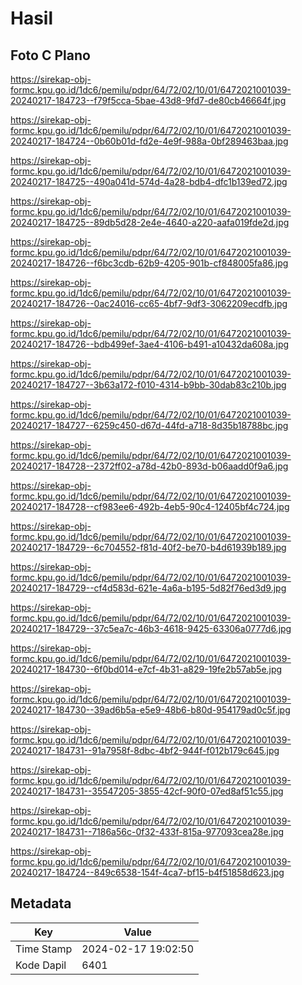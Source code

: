 # Hasil

## Foto C Plano

https://sirekap-obj-formc.kpu.go.id/1dc6/pemilu/pdpr/64/72/02/10/01/6472021001039-20240217-184723--f79f5cca-5bae-43d8-9fd7-de80cb46664f.jpg

https://sirekap-obj-formc.kpu.go.id/1dc6/pemilu/pdpr/64/72/02/10/01/6472021001039-20240217-184724--0b60b01d-fd2e-4e9f-988a-0bf289463baa.jpg

https://sirekap-obj-formc.kpu.go.id/1dc6/pemilu/pdpr/64/72/02/10/01/6472021001039-20240217-184725--490a041d-574d-4a28-bdb4-dfc1b139ed72.jpg

https://sirekap-obj-formc.kpu.go.id/1dc6/pemilu/pdpr/64/72/02/10/01/6472021001039-20240217-184725--89db5d28-2e4e-4640-a220-aafa019fde2d.jpg

https://sirekap-obj-formc.kpu.go.id/1dc6/pemilu/pdpr/64/72/02/10/01/6472021001039-20240217-184726--f6bc3cdb-62b9-4205-901b-cf848005fa86.jpg

https://sirekap-obj-formc.kpu.go.id/1dc6/pemilu/pdpr/64/72/02/10/01/6472021001039-20240217-184726--0ac24016-cc65-4bf7-9df3-3062209ecdfb.jpg

https://sirekap-obj-formc.kpu.go.id/1dc6/pemilu/pdpr/64/72/02/10/01/6472021001039-20240217-184726--bdb499ef-3ae4-4106-b491-a10432da608a.jpg

https://sirekap-obj-formc.kpu.go.id/1dc6/pemilu/pdpr/64/72/02/10/01/6472021001039-20240217-184727--3b63a172-f010-4314-b9bb-30dab83c210b.jpg

https://sirekap-obj-formc.kpu.go.id/1dc6/pemilu/pdpr/64/72/02/10/01/6472021001039-20240217-184727--6259c450-d67d-44fd-a718-8d35b18788bc.jpg

https://sirekap-obj-formc.kpu.go.id/1dc6/pemilu/pdpr/64/72/02/10/01/6472021001039-20240217-184728--2372ff02-a78d-42b0-893d-b06aadd0f9a6.jpg

https://sirekap-obj-formc.kpu.go.id/1dc6/pemilu/pdpr/64/72/02/10/01/6472021001039-20240217-184728--cf983ee6-492b-4eb5-90c4-12405bf4c724.jpg

https://sirekap-obj-formc.kpu.go.id/1dc6/pemilu/pdpr/64/72/02/10/01/6472021001039-20240217-184729--6c704552-f81d-40f2-be70-b4d61939b189.jpg

https://sirekap-obj-formc.kpu.go.id/1dc6/pemilu/pdpr/64/72/02/10/01/6472021001039-20240217-184729--cf4d583d-621e-4a6a-b195-5d82f76ed3d9.jpg

https://sirekap-obj-formc.kpu.go.id/1dc6/pemilu/pdpr/64/72/02/10/01/6472021001039-20240217-184729--37c5ea7c-46b3-4618-9425-63306a0777d6.jpg

https://sirekap-obj-formc.kpu.go.id/1dc6/pemilu/pdpr/64/72/02/10/01/6472021001039-20240217-184730--6f0bd014-e7cf-4b31-a829-19fe2b57ab5e.jpg

https://sirekap-obj-formc.kpu.go.id/1dc6/pemilu/pdpr/64/72/02/10/01/6472021001039-20240217-184730--39ad6b5a-e5e9-48b6-b80d-954179ad0c5f.jpg

https://sirekap-obj-formc.kpu.go.id/1dc6/pemilu/pdpr/64/72/02/10/01/6472021001039-20240217-184731--91a7958f-8dbc-4bf2-944f-f012b179c645.jpg

https://sirekap-obj-formc.kpu.go.id/1dc6/pemilu/pdpr/64/72/02/10/01/6472021001039-20240217-184731--35547205-3855-42cf-90f0-07ed8af51c55.jpg

https://sirekap-obj-formc.kpu.go.id/1dc6/pemilu/pdpr/64/72/02/10/01/6472021001039-20240217-184731--7186a56c-0f32-433f-815a-977093cea28e.jpg

https://sirekap-obj-formc.kpu.go.id/1dc6/pemilu/pdpr/64/72/02/10/01/6472021001039-20240217-184724--849c6538-154f-4ca7-bf15-b4f51858d623.jpg


## Metadata

| Key        | Value               |
| ---------- | ------------------- |
| Time Stamp | 2024-02-17 19:02:50 |
| Kode Dapil | 6401                |




